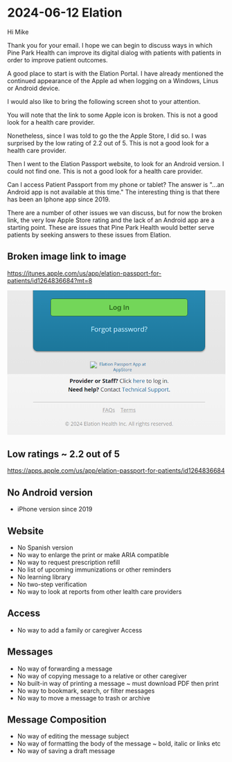 # 2024-06-12 Elation


Hi Mike

Thank you for your email. I hope we can begin to discuss ways in which Pine Park Health can improve its digital dialog with patients with patients in order to improve patient outcomes.

A good place to start is with the Elation Portal. I have already mentioned the continued appearance of the Apple ad when logging on a Windows, Linus or Android device.

I would also like to bring the following screen shot to your attention.

You will note that the link to some Apple icon is broken. This is not a good look for a health care provider.

Nonetheless, since I was told to go the the Apple Store, I did so. I was surprised by the low rating of 2.2 out of 5. This is not a good look for a health care provider.

Then I went to the Elation Passport website, to look for an Android version. I could not find one. This is not a good look for a health care provider.

Can I access Patient Passport from my phone or tablet? The answer is "...an Android app is not available at this time." The interesting thing is that there has been an Iphone app since 2019.

There are a number of other issues we van discuss, but for now the broken link, the very low Apple Store rating and the lack of an Android app are a starting point. These are issues that Pine Park Health would better serve patients by seeking answers to these issues from Elation.


## Broken image link to image

https://itunes.apple.com/us/app/elation-passport-for-patients/id1264836684?mt=8

![1718249929400](image/2024-06-12-pph-elation/1718249929400.png)

## Low ratings ~ 2.2 out of 5

https://apps.apple.com/us/app/elation-passport-for-patients/id1264836684

## No Android version

* iPhone version since 2019


## Website

* No Spanish version
* No way to enlarge the print or make ARIA compatible
* No way to request prescription refill
* No list of upcoming immunizations or other reminders
* No learning library
* No two-step verification
* No way to look at reports from other lealth care providers


## Access

* No way to add a family or caregiver Access


## Messages

* No way of forwarding a message
* No way of copying message to a relative or other caregiver
* No built-in way of printing a message ~ must download PDF then print
* No way to bookmark, search, or filter messages
* No way to move a message to trash or archive


## Message Composition

* No way of editing the message subject
* No way of formatting the body of the message ~ bold, italic or links etc
* No way of saving a draft message



